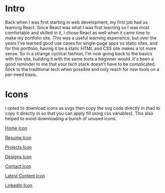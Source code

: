 # Intro

Back when I was first starting in web development, my first job had us learning React. Since React was what I was first learning so I was most comfortable and skilled in it, I chose React as well when it came time to make my portfolio site. This was a useful learning experience, but over the years I've learned good use cases for single-page apps vs static sites, and for this portfolio, having it be a static HTML and CSS site makes a lot more sense. So in a strange cyclical fashion, I'm now going back to the basics with this site, building it with the same tools a beginner would. It's been a good reminder to me that your tech stack doesn't have to be complicated. Stick to the traditional tech when possible and only reach for new tools on a per-need basis.

# Icons

I opted to download icons as svgs then copy the svg code directly in (had to copy it directly in so that you can apply fill using css variables). This also helped to avoid downloading a bunch of unused icons.

[Home Icon](https://fonts.google.com/icons?selected=Material+Icons:home:&icon.query=home)

[Resume Icon](https://fonts.google.com/icons?selected=Material+Icons:description:&icon.query=description)

[Projects Icon](https://fonts.google.com/icons?selected=Material+Icons:terminal:&icon.query=terminal)

[Designs Icon](https://fonts.google.com/icons?selected=Material+Icons:color_lens:&icon.query=pain)

[Contact Icon](https://fonts.google.com/icons?selected=Material+Icons:account_box:&icon.query=account_box)

[Latest Content Icon](https://fontawesome.com/icons/youtube?f=brands&s=solid)

[LinkedIn Icon](https://fontawesome.com/icons/linkedin?f=brands&s=solid)
